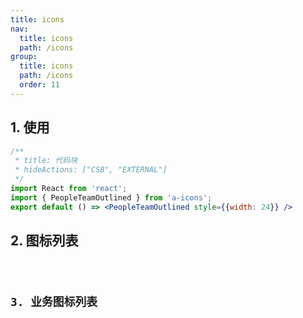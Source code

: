 ```yaml
---
title: icons
nav:
  title: icons
  path: /icons
group:
  title: icons
  path: /icons
  order: 11
---
```


## 1. 使用
```jsx
/**
 * title: 代码块
 * hideActions: ["CSB", "EXTERNAL"]
 */
import React from 'react';
import { PeopleTeamOutlined } from 'a-icons';
export default () => <PeopleTeamOutlined style={{width: 24}} />
```

## 2. 图标列表

<code inline=true hideActions='["CSB"]' src="./base.jsx" />

## 3. 业务图标列表

<code inline=true hideActions='["CSB"]' src="./BusinessIconSection.jsx" />
